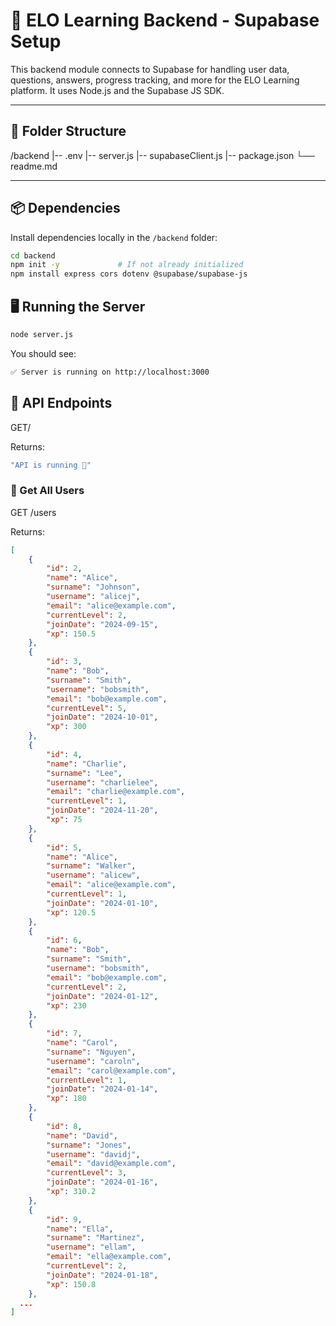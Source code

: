# 🚀 ELO Learning Backend - Supabase Setup

This backend module connects to Supabase for handling user data, questions, answers, progress tracking, and more for the ELO Learning platform. It uses Node.js and the Supabase JS SDK.

---

## 📁 Folder Structure

/backend
|-- .env
|-- server.js
|-- supabaseClient.js
|-- package.json
└── readme.md

---

## 📦 Dependencies

Install dependencies locally in the `/backend` folder:

```bash
cd backend
npm init -y             # If not already initialized
npm install express cors dotenv @supabase/supabase-js
```

## 🖥️ Running the Server

```bash
node server.js
```

You should see:

```bash
✅ Server is running on http://localhost:3000
```

## 🔁 API Endpoints

GET/

Returns:

```bash
"API is running 🎉"
```

### 👤 Get All Users

GET /users

Returns:

```json
[
    {
        "id": 2,
        "name": "Alice",
        "surname": "Johnson",
        "username": "alicej",
        "email": "alice@example.com",
        "currentLevel": 2,
        "joinDate": "2024-09-15",
        "xp": 150.5
    },
    {
        "id": 3,
        "name": "Bob",
        "surname": "Smith",
        "username": "bobsmith",
        "email": "bob@example.com",
        "currentLevel": 5,
        "joinDate": "2024-10-01",
        "xp": 300
    },
    {
        "id": 4,
        "name": "Charlie",
        "surname": "Lee",
        "username": "charlielee",
        "email": "charlie@example.com",
        "currentLevel": 1,
        "joinDate": "2024-11-20",
        "xp": 75
    },
    {
        "id": 5,
        "name": "Alice",
        "surname": "Walker",
        "username": "alicew",
        "email": "alice@example.com",
        "currentLevel": 1,
        "joinDate": "2024-01-10",
        "xp": 120.5
    },
    {
        "id": 6,
        "name": "Bob",
        "surname": "Smith",
        "username": "bobsmith",
        "email": "bob@example.com",
        "currentLevel": 2,
        "joinDate": "2024-01-12",
        "xp": 230
    },
    {
        "id": 7,
        "name": "Carol",
        "surname": "Nguyen",
        "username": "caroln",
        "email": "carol@example.com",
        "currentLevel": 1,
        "joinDate": "2024-01-14",
        "xp": 180
    },
    {
        "id": 8,
        "name": "David",
        "surname": "Jones",
        "username": "davidj",
        "email": "david@example.com",
        "currentLevel": 3,
        "joinDate": "2024-01-16",
        "xp": 310.2
    },
    {
        "id": 9,
        "name": "Ella",
        "surname": "Martinez",
        "username": "ellam",
        "email": "ella@example.com",
        "currentLevel": 2,
        "joinDate": "2024-01-18",
        "xp": 150.8
    },
  ...
]
```
